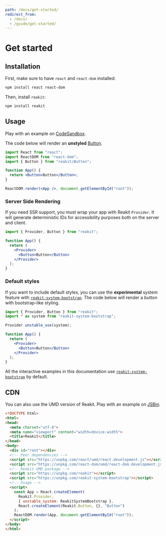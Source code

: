 ```yaml
---
path: /docs/get-started/
redirect_from:
  - /docs/
  - /guide/get-started/
---
```


# Get started

## Installation

First, make sure to have `react` and `react-dom` installed:
```sh
npm install react react-dom
```

Then, install `reakit`:
```sh
npm install reakit
```

## Usage

Play with an example on [CodeSandbox](https://codesandbox.io/s/m4n32vjkoj).

The code below will render an **unstyled** [Button](/docs/button/).

```jsx static
import React from "react";
import ReactDOM from "react-dom";
import { Button } from "reakit/Button";

function App() {
  return <Button>Button</Button>;
}

ReactDOM.render(<App />, document.getElementById("root"));
```

### Server Side Rendering

If you need SSR support, you must wrap your app with Reakit `Provider`. It will generate deterministic IDs for accessibility purposes both on the server and client.

```jsx static
import { Provider, Button } from "reakit";

function App() {
  return (
    <Provider>
      <Button>Button</Button>
    </Provider>
  );
}
```

### Default styles

If you want to include default styles, you can use the **experimental** system feature with [`reakit-system-bootstrap`](https://github.com/reakit/reakit/tree/next/packages/reakit-system-bootstrap#readme). The code below will render a button with bootstrap-like styling.

```jsx static
import { Provider, Button } from "reakit";
import * as system from "reakit-system-bootstrap";

Provider.unstable_use(system);

function App() {
  return (
    <Provider>
      <Button>Button</Button>
    </Provider>
  );
}
```

All the interactive examples in this documentation use [`reakit-system-bootstrap`](https://github.com/reakit/reakit/tree/next/packages/reakit-system-bootstrap#readme) by default.

## CDN

You can also use the UMD version of Reakit. Play with an example on [JSBin](https://jsbin.com/celiwun/edit?html,output).

```html
<!DOCTYPE html>
<html>
<head>
  <meta charset="utf-8">
  <meta name="viewport" content="width=device-width">
  <title>Reakit</title>
</head>
<body>
  <div id="root"></div>
  <!-- Peer dependencies -->
  <script src="https://unpkg.com/react/umd/react.development.js"></script>
  <script src="https://unpkg.com/react-dom/umd/react-dom.development.js"></script>
  <!-- Reakit UMD package -->
  <script src="https://unpkg.com/reakit"></script>
  <script src="https://unpkg.com/reakit-system-bootstrap"></script>
  <!-- Usage -->
  <script>
    const App = React.createElement(
      Reakit.Provider, 
      { unstable_system: ReakitSystemBootstrap }, 
      React.createElement(Reakit.Button, {}, "Button")
    );
    ReactDOM.render(App, document.getElementById("root"));
  </script>
</body>
</html>
```
